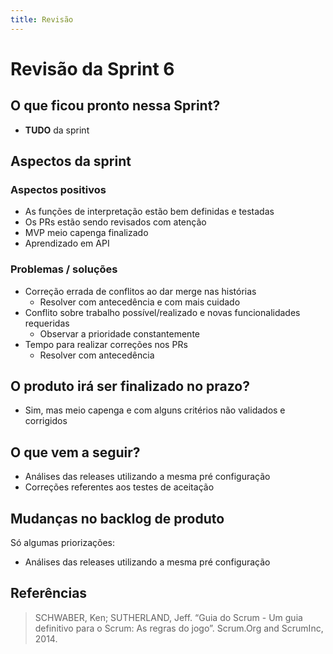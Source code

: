 ```yaml
---
title: Revisão
---
```


# Revisão da Sprint 6

## O que ficou pronto nessa Sprint?

- **TUDO** da sprint

## Aspectos da sprint

### Aspectos positivos

- As funções de interpretação estão bem definidas e testadas
- Os PRs estão sendo revisados com atenção
- MVP meio capenga finalizado
- Aprendizado em API

### Problemas / soluções

- Correção errada de conflitos ao dar merge nas histórias
  - Resolver com antecedência e com mais cuidado
- Conflito sobre trabalho possível/realizado e novas funcionalidades requeridas
  - Observar a prioridade constantemente
- Tempo para realizar correções nos PRs
  - Resolver com antecedência

## O produto irá ser finalizado no prazo?

- Sim, mas meio capenga e com alguns critérios não validados e corrigidos

## O que vem a seguir?

- Análises das releases utilizando a mesma pré configuração
- Correções referentes aos testes de aceitação

## Mudanças no backlog de produto

Só algumas priorizações:
- Análises das releases utilizando a mesma pré configuração

## Referências

> SCHWABER, Ken; SUTHERLAND, Jeff. “Guia do Scrum - Um guia definitivo para o Scrum: As regras do jogo”. Scrum.Org and ScrumInc, 2014.

